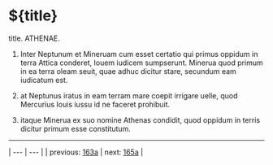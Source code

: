 # ${title}

title. ATHENAE.



1. Inter Neptunum et Mineruam cum esset certatio qui primus oppidum in terra Attica conderet, Iouem iudicem sumpserunt. Minerua quod primum in ea terra oleam seuit, quae adhuc dicitur stare, secundum eam iudicatum est.



2. at Neptunus iratus in eam terram mare coepit irrigare uelle, quod Mercurius Iouis iussu id ne faceret prohibuit.



3. itaque Minerua ex suo nomine Athenas condidit, quod oppidum in terris dicitur primum esse constitutum.



---

| --- | --- |
| previous: [163a](../163a/) | next: [165a](../165a/) |
